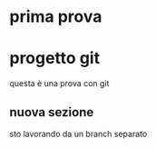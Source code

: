 # prima prova 
# progetto git

questa è una prova con git



## nuova sezione

sto lavorando da un branch separato

